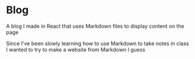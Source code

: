# Blog
A blog I made in React that uses Markdown files to display content on the page

Since I've been slowly learning how to use Markdown to take notes in class I wanted to try to make a website from Markdown I guess